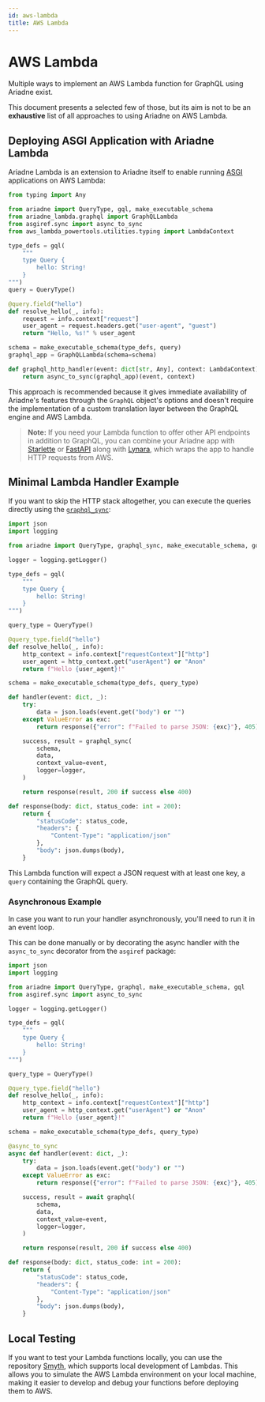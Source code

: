 ```yaml
---
id: aws-lambda
title: AWS Lambda
---
```


# AWS Lambda

Multiple ways to implement an AWS Lambda function for GraphQL using Ariadne exist.

This document presents a selected few of those, but its aim is not to be an **exhaustive** list of all approaches to using Ariadne on AWS Lambda.

## Deploying ASGI Application with Ariadne Lambda

Ariadne Lambda is an extension to Ariadne itself to enable running [ASGI](asgi.md) applications on AWS Lambda:

```python
from typing import Any

from ariadne import QueryType, gql, make_executable_schema
from ariadne_lambda.graphql import GraphQLLambda
from asgiref.sync import async_to_sync
from aws_lambda_powertools.utilities.typing import LambdaContext

type_defs = gql(
    """
    type Query {
        hello: String!
    }
""")
query = QueryType()

@query.field("hello")
def resolve_hello(_, info):
    request = info.context["request"]
    user_agent = request.headers.get("user-agent", "guest")
    return "Hello, %s!" % user_agent

schema = make_executable_schema(type_defs, query)
graphql_app = GraphQLLambda(schema=schema)

def graphql_http_handler(event: dict[str, Any], context: LambdaContext):
    return async_to_sync(graphql_app)(event, context)
```

This approach is recommended because it gives immediate availability of Ariadne's features through the `GraphQL` object's options and doesn't require the implementation of a custom translation layer between the GraphQL engine and AWS Lambda.

> **Note:** If you need your Lambda function to offer other API endpoints in addition to GraphQL, you can combine your Ariadne app with [Starlette](starlette-integration.md) or [FastAPI](fastapi-integration.md) along with [Lynara](https://github.com/mirumee/lynara), which wraps the app to handle HTTP requests from AWS.

## Minimal Lambda Handler Example

If you want to skip the HTTP stack altogether, you can execute the queries directly using the [`graphql_sync`](api-reference.md#graphql_sync):

```python
import json
import logging

from ariadne import QueryType, graphql_sync, make_executable_schema, gql

logger = logging.getLogger()

type_defs = gql(
    """
    type Query {
        hello: String!
    }
""")

query_type = QueryType()

@query_type.field("hello")
def resolve_hello(_, info):
    http_context = info.context["requestContext"]["http"]
    user_agent = http_context.get("userAgent") or "Anon"
    return f"Hello {user_agent}!"

schema = make_executable_schema(type_defs, query_type)

def handler(event: dict, _):
    try:
        data = json.loads(event.get("body") or "")
    except ValueError as exc:
        return response({"error": f"Failed to parse JSON: {exc}"}, 405)

    success, result = graphql_sync(
        schema,
        data,
        context_value=event,
        logger=logger,
    )

    return response(result, 200 if success else 400)

def response(body: dict, status_code: int = 200):
    return {
        "statusCode": status_code,
        "headers": {
            "Content-Type": "application/json"
        },
        "body": json.dumps(body),
    }
```

This Lambda function will expect a JSON request with at least one key, a `query` containing the GraphQL query.

### Asynchronous Example

In case you want to run your handler asynchronously, you'll need to run it in an event loop.

This can be done manually or by decorating the async handler with the `async_to_sync` decorator from the `asgiref` package:

```python
import json
import logging

from ariadne import QueryType, graphql, make_executable_schema, gql
from asgiref.sync import async_to_sync

logger = logging.getLogger()

type_defs = gql(
    """
    type Query {
        hello: String!
    }
""")

query_type = QueryType()

@query_type.field("hello")
def resolve_hello(_, info):
    http_context = info.context["requestContext"]["http"]
    user_agent = http_context.get("userAgent") or "Anon"
    return f"Hello {user_agent}!"

schema = make_executable_schema(type_defs, query_type)

@async_to_sync
async def handler(event: dict, _):
    try:
        data = json.loads(event.get("body") or "")
    except ValueError as exc:
        return response({"error": f"Failed to parse JSON: {exc}"}, 405)

    success, result = await graphql(
        schema,
        data,
        context_value=event,
        logger=logger,
    )

    return response(result, 200 if success else 400)

def response(body: dict, status_code: int = 200):
    return {
        "statusCode": status_code,
        "headers": {
            "Content-Type": "application/json"
        },
        "body": json.dumps(body),
    }
```

## Local Testing

If you want to test your Lambda functions locally, you can use the repository [Smyth](https://github.com/mirumee/smyth), which supports local development of Lambdas. This allows you to simulate the AWS Lambda environment on your local machine, making it easier to develop and debug your functions before deploying them to AWS.
